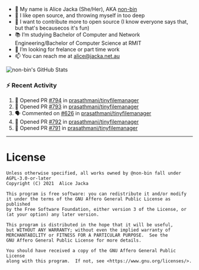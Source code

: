 - 👋 My name is Alice Jacka (She/Her), AKA [non-bin][website]
- 💞️ I like open source, and throwing myself in too deep
- 🌱 I want to contribute more to open source (I know everyone says that, but that's becausecos it's fun)
- 📚 I’m studying Bachelor of Computer and Network Engineering/Bachelor of Computer Science at RMIT
- 👀 I’m looking for frelance or part time work
- 📫 You can reach me at [alice@jacka.net.au][email]

<img alt="non-bin's GitHub Stats" src="https://github-readme-stats.vercel.app/api?username=non-bin&count_private=true&show_icons=true&theme=dark&hide_border=true" />

### :zap: Recent Activity

<!--START_SECTION:activity-->
1. 💪 Opened PR [#794](https://github.com/prasathmani/tinyfilemanager/pull/794) in [prasathmani/tinyfilemanager](https://github.com/prasathmani/tinyfilemanager)
2. 💪 Opened PR [#793](https://github.com/prasathmani/tinyfilemanager/pull/793) in [prasathmani/tinyfilemanager](https://github.com/prasathmani/tinyfilemanager)
3. 🗣 Commented on [#626](https://github.com/prasathmani/tinyfilemanager/issues/626) in [prasathmani/tinyfilemanager](https://github.com/prasathmani/tinyfilemanager)
4. 💪 Opened PR [#792](https://github.com/prasathmani/tinyfilemanager/pull/792) in [prasathmani/tinyfilemanager](https://github.com/prasathmani/tinyfilemanager)
5. 💪 Opened PR [#791](https://github.com/prasathmani/tinyfilemanager/pull/791) in [prasathmani/tinyfilemanager](https://github.com/prasathmani/tinyfilemanager)
<!--END_SECTION:activity-->

---

# License

    Unless otherwise specified, all works owned by @non-bin fall under AGPL-3.0-or-later
    Copyright (C) 2021  Alice Jacka

    This program is free software: you can redistribute it and/or modify
    it under the terms of the GNU Affero General Public License as published
    by the Free Software Foundation, either version 3 of the License, or
    (at your option) any later version.

    This program is distributed in the hope that it will be useful,
    but WITHOUT ANY WARRANTY; without even the implied warranty of
    MERCHANTABILITY or FITNESS FOR A PARTICULAR PURPOSE.  See the
    GNU Affero General Public License for more details.

    You should have received a copy of the GNU Affero General Public License
    along with this program.  If not, see <https://www.gnu.org/licenses/>.
    
[website]: https://hihello.me/p/71c781e8-9bce-4bbe-923f-bb847fcbbebd "HiHello Card"
[email]: mailto:alice@jacka.net.au "alice@jacka.net.au"

<!--
**jamesgeorge007/jamesgeorge007** is a ✨ _special_ ✨ repository because its `README.md` (this file) appears on your GitHub profile.

Here are some ideas to get you started:

- 🌱 I’m currently learning ...
- 👯 I’m looking to collaborate on ...
- 🤔 I’m looking for help with ...
- 💬 Ask me about ...
- 😄 Pronouns: ...
- ⚡ Fun fact: ...
-->
